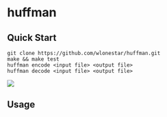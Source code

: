 # huffman

## Quick Start

```shell
git clone https://github.com/wlonestar/huffman.git
make && make test
huffman encode <input file> <output file>
huffman decode <input file> <output file>
```

![](https://image-1305118058.cos.ap-nanjing.myqcloud.com/image/usage.jpg)

## Usage
